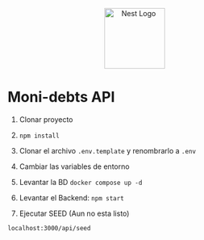 <p align="center">
  <a href="http://nestjs.com/" target="blank"><img src="https://nestjs.com/img/logo-small.svg" width="120" alt="Nest Logo" /></a>
</p>

# Moni-debts API

1. Clonar proyecto
2. ```npm install```
3. Clonar el archivo ```.env.template``` y renombrarlo a ```.env```
4. Cambiar las variables de entorno
5. Levantar la BD
```docker compose up -d```

6. Levantar el Backend: ```npm start```

7. Ejecutar SEED (Aun no esta listo)
```
localhost:3000/api/seed
```